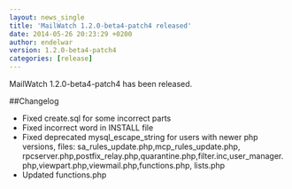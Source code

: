 ```yaml
---
layout: news_single
title: 'MailWatch 1.2.0-beta4-patch4 released'
date: 2014-05-26 20:23:29 +0200
author: endelwar
version: 1.2.0-beta4-patch4
categories: [release]
---
```


MailWatch 1.2.0-beta4-patch4 has been released.

##Changelog
 - Fixed create.sql for some incorrect parts
 - Fixed incorrect word in INSTALL file
 - Fixed deprecated mysql_escape_string for users with newer php versions, files: sa_rules_update.php,mcp_rules_update.php, rpcserver.php,postfix_relay.php,quarantine.php,filter.inc,user_manager.php,viewpart.php,viewmail.php,functions.php, lists.php
 - Updated functions.php